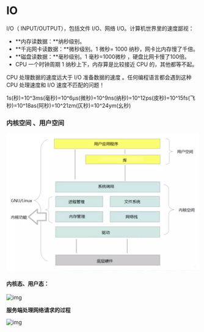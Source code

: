 # IO

I/O（ INPUT/OUTPUT），包括文件 I/O、网络 I/O。计算机世界里的速度鄙视：

- **内存读数据：**纳秒级别。
- **千兆网卡读数据：**微秒级别。1 微秒= 1000 纳秒，网卡比内存慢了千倍。 
- **磁盘读数据：**毫秒级别。1 毫秒=1000微秒 ，硬盘比网卡慢了100倍。 
- CPU 一个时钟周期 1 纳秒上下，内存算是比较接近 CPU 的，其他都等不起。

 

CPU 处理数据的速度远大于 I/O 准备数据的速度 。任何编程语言都会遇到这种 CPU 处理速度和 I/O 速度不匹配的问题！

1s(秒)=10^3ms(毫秒)=10^6μs(微秒)=10^9ns(纳秒)=10^12ps(皮秒)=10^15fs(飞秒)=10^18as(阿秒)=10^21zm(仄秒)=10^24ym(幺秒) 



### **内核空间 、用户空间** 

<img src="内核空间.png" alt="img" style="zoom:60%;" />

#### 内核态、用户态：

![img](https://img2018.cnblogs.com/blog/885859/201912/885859-20191218095215190-874283171.png)

**服务端处理网络请求的过程**

![img](https://img2018.cnblogs.com/blog/885859/201912/885859-20191218095357998-1223056744.png)